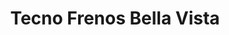 ---
title: "Tecno Frenos Bella Vista"
url: /caracas/tecno-frenos-bella-vista/
shop: reparación de automóviles
---